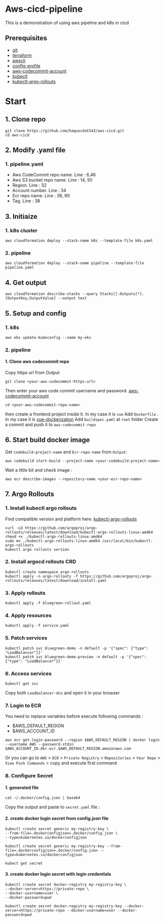 # Aws-cicd-pipeline
This is a demonstration of using aws pipeline and k8s in cicd

## Prerequisites
* [git](https://git-scm.com/downloads)
* [terraform](https://developer.hashicorp.com/terraform/tutorials/aws-get-started/install-cli)
* [awscli](https://docs.aws.amazon.com/cli/latest/userguide/getting-started-install.html)
* [config-profile](https://docs.aws.amazon.com/cli/latest/reference/configure/)
* [aws-codecommit-account](https://docs.aws.amazon.com/codecommit/latest/userguide/setting-up-gc.html)
* [kubectl](https://kubernetes.io/docs/tasks/tools/)
* [kubectl-argo-rollouts](https://github.com/argoproj/argo-rollouts/blob/master/docs/installation.md)

# Start
## 1. Clone repo
```
git clone https://github.com/haquocdat543/aws-cicd.git
cd aws-cicd
```
## 2. Modify .yaml file
### 1. pipeline.yaml
* Aws CodeCommit repo name. Line : 6,46
* Aws S3 bucket repo name. Line : 14, 50
* Region. Line : 32
* Account number. Line : 34
* Ecr repo name. Line : 36, 90
* Tag. Line : 38
## 3. Initiaize
### 1. k8s cluster
```
aws cloudformation deploy --stack-name k8s --template-file k8s.yaml
```
### 2. pipeline
```
aws cloudformation deploy --stack-name pipeline --template-file pipeline.yaml
```
## 4. Get output
```
aws cloudformation describe-stacks --query Stacks[].Outputs[*].[OutputKey,OutputValue] --output text
```
## 5. Setup and config
### 1. k8s
```
aws eks update-kubeconfig --name my-eks
```
### 2. pipeline
#### 1. Clone aws codecommit repo
Copy https url from Output
```
git clone <your-aws-codecommit-https-url>
```
Then enter your aws code commit username and password. [aws-codecommit-account](https://docs.aws.amazon.com/codecommit/latest/userguide/setting-up-gc.html)
```
cd <your-aws-codecommit-repo-name>
```
then create a frontend project inside it. In my case it is `vue`
Add `Dockerfile` . In my case it is [vue-dockerization](https://v2.vuejs.org/v2/cookbook/dockerize-vuejs-app)
Add `buildspec.yaml` at `root` folder
Create a commit and push it to `aws-codecommit-repo`

## 6. Start build docker image
Get `codebuild-project-name` and `Ecr-repo-name` from `Output`:
```
aws codebuild start-build --project-name <your-codebuild-project-name>
```
Wait a little bit and check image :
```
aws ecr describe-images --repository-name <your-ecr-repo-name>
```
## 7. Argo Rollouts
### 1. Install kubectl argo rollouts
Find compatible version and platform here. [kubectl-argo-rollouts](https://github.com/argoproj/argo-rollouts/blob/master/docs/installation.md)
```
curl -LO https://github.com/argoproj/argo-rollouts/releases/latest/download/kubectl-argo-rollouts-linux-amd64
chmod +x ./kubectl-argo-rollouts-linux-amd64
sudo mv ./kubectl-argo-rollouts-linux-amd64 /usr/local/bin/kubectl-argo-rollouts
kubectl argo rollouts version
```
### 2. Install argocd rollouts CRD
```
kubectl create namespace argo-rollouts
kubectl apply -n argo-rollouts -f https://github.com/argoproj/argo-rollouts/releases/latest/download/install.yaml
```
### 3. Apply rollouts
```
kubectl apply -f bluegreen-rollout.yaml
```
### 4. Apply resources
```
kubectl apply -f service.yaml
```
### 5. Patch services
```
kubectl patch svc bluegreen-demo -n default -p '{"spec": {"type": "LoadBalancer"}}'
kubectl patch svc bluegreen-demo-preview -n default -p '{"spec": {"type": "LoadBalancer"}}'
```
### 6. Access services
```
kubectl get svc
```
Copy both `Loadbalancer-dns` and open it in your browser

### 7. Login to ECR 

You need to replace variables before execute following commands :
* $AWS_DEFAULT_REGION
* $AWS_ACCOUNT_ID
```
aws ecr get-login-password --region $AWS_DEFAULT_REGION | docker login --username AWS --password-stdin $AWS_ACCOUNT_ID.dkr.ecr.$AWS_DEFAULT_REGION.amazonaws.com
```
Or you can go to `AWS` > `ECR` > `Private Registry` > `Repositories` > `Your Repo` > `View Push Commands` > copy and execute first command

### 8. Configure Secret
#### 1. generated file
```
cat ~/.docker/config.json | base64
```
Copy the output and paste to `secret.yaml` file :
#### 2. create docker login secret from config.json file
```
kubectl create secret generic my-registry-key \
--from-file=.dockerconfigjson=.docker/config.json \
--type=kubernetes.io/dockerconfigjson

kubectl create secret generic my-registry-key --from-file=.dockerconfigjson=.docker/config.json --type=kubernetes.io/dockerconfigjson

kubect get secret
```
#### 3. create docker login secret with login credentials
```
kubectl create secret docker-registry my-registry-key \
--docker-server=https://private-repo \
--docker-username=user \
--docker-password=pwd

kubectl create secret docker-registry my-registry-key --docker-server=https://private-repo --docker-username=user --docker-password=pwd
```

